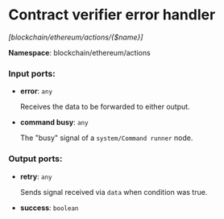 # Contract verifier error handler

_[blockchain/ethereum/actions/{$name}]_

__Namespace__: blockchain/ethereum/actions

### Input ports:

* __error__: ` any `

    Receives the data to be forwarded to either output.


* __command busy__: ` any `

    The "busy" signal of a `system/Command runner` node.

### Output ports:

* __retry__: ` any `

    Sends signal received via `data` when condition was true.


* __success__: ` boolean `

